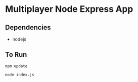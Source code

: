 
# Multiplayer Node Express App

## Dependencies 
 - nodejs

## To Run

`npm update`

`node index.js`
